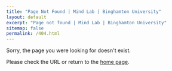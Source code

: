 ```yaml
---
title: "Page Not Found | Mind Lab | Binghamton University"
layout: default
excerpt: "Page not found | Mind Lab | Binghamton University"
sitemap: false
permalink: /404.html
---
```


Sorry, the page you were looking for doesn't exist.

Please check the URL or return to the [home page](/).
